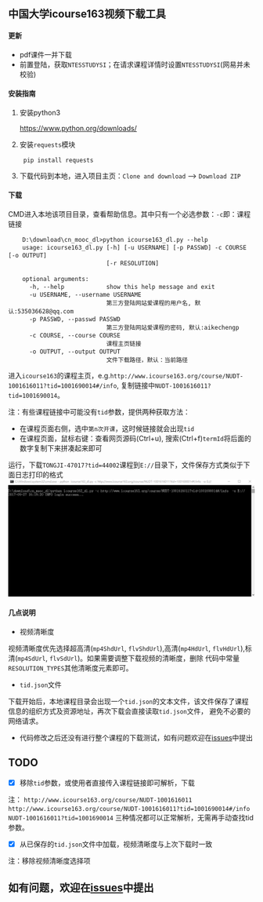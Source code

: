## 中国大学icourse163视频下载工具

#### 更新
* pdf课件一并下载
* 前置登陆，获取`NTESSTUDYSI`；在请求课程详情时设置`NTESSTUDYSI`(网易并未校验)

#### 安装指南
1. 安装python3

    https://www.python.org/downloads/

2. 安装`requests`模块

        pip install requests

3. 下载代码到本地，进入项目主页：`Clone and download` --> `Download ZIP`

#### 下载

CMD进入本地该项目目录，查看帮助信息。其中只有一个必选参数：`-c`即：课程链接

        D:\download\cn_mooc_dl>python icourse163_dl.py --help
        usage: icourse163_dl.py [-h] [-u USERNAME] [-p PASSWD] -c COURSE [-o OUTPUT]
                                [-r RESOLUTION]

        optional arguments:
          -h, --help            show this help message and exit
          -u USERNAME, --username USERNAME
                                第三方登陆网站爱课程的用户名, 默认:535036628@qq.com
          -p PASSWD, --passwd PASSWD
                                第三方登陆网站爱课程的密码, 默认:aikechengp
          -c COURSE, --course COURSE
                                课程主页链接
          -o OUTPUT, --output OUTPUT
                                文件下载路径，默认：当前路径


进入`icourse163`的课程主页，e.g.`http://www.icourse163.org/course/NUDT-1001616011?tid=1001690014#/info`,
复制链接中`NUDT-1001616011?tid=1001690014`。

注：有些课程链接中可能没有`tid`参数，提供两种获取方法：
* 在课程页面右侧，选中`第n次开课`，这时候链接就会出现`tid`
* 在课程页面，鼠标右键：查看网页源码(Ctrl+u), 搜索(Ctrl+f)`termId`将后面的数字复制下来拼凑起来即可


运行，下载`TONGJI-47017?tid=44002`课程到`E://`目录下，文件保存方式类似于下面日志打印的格式
![image](https://github.com/Lovecanon/cn_mooc_dl/raw/master/capture/downloading.gif)

#### 几点说明
* 视频清晰度

视频清晰度优先选择超高清(`mp4ShdUrl`, `flvShdUrl`),高清(`mp4HdUrl`, `flvHdUrl`),标清(`mp4SdUrl`, `flvSdUrl`)。如果需要调整下载视频的清晰度，删除
代码中常量`RESOLUTION_TYPES`其他清晰度元素即可。

* `tid.json`文件

下载开始后，本地课程目录会出现一个`tid.json`的文本文件，该文件保存了课程信息的组织方式及资源地址，再次下载会直接读取`tid.json`文件，
避免不必要的网络请求。


* 代码修改之后还没有进行整个课程的下载测试，如有问题欢迎在[issues](https://github.com/Lovecanon/cn_mooc_dl/issues)中提出


TODO
----
- [x] 移除`tid`参数，或使用者直接传入课程链接即可解析，下载

注：
`http://www.icourse163.org/course/NUDT-1001616011`
`http://www.icourse163.org/course/NUDT-1001616011?tid=1001690014#/info`
`NUDT-1001616011?tid=1001690014`
三种情况都可以正常解析，无需再手动查找tid参数。
- [x] 从已保存的`tid.json`文件中加载，视频清晰度与上次下载时一致

注：移除视频清晰度选择项


如有问题，欢迎在[issues](https://github.com/Lovecanon/cn_mooc_dl/issues)中提出
-------------------------------------------------------------------





